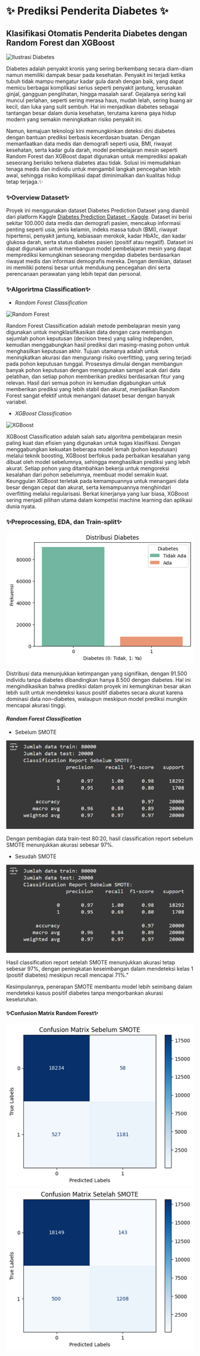 # ✨ Prediksi Penderita Diabetes ✨
## Klasifikasi Otomatis Penderita Diabetes dengan Random Forest dan XGBoost

![Ilustrasi Diabetes](https://scontent.fsub9-1.fna.fbcdn.net/v/t39.30808-6/465067656_9238603872836297_8013902093878392409_n.png?_nc_cat=111&ccb=1-7&_nc_sid=0b6b33&_nc_ohc=omryABp_dPcQ7kNvgEq3XsP&_nc_zt=23&_nc_ht=scontent.fsub9-1.fna&_nc_gid=Aah5DLKnOJmtXSeq-spc8gx&oh=00_AYDuuv0afqybxcQnbEibT0SiLNll7Pl-vhz7VryzZ13shA&oe=676DBF18)

Diabetes adalah penyakit kronis yang sering berkembang secara diam-diam namun memiliki dampak besar pada kesehatan. Penyakit ini terjadi ketika tubuh tidak mampu mengatur kadar gula darah dengan baik, yang dapat memicu berbagai komplikasi serius seperti penyakit jantung, kerusakan ginjal, gangguan penglihatan, hingga masalah saraf. Gejalanya sering kali muncul perlahan, seperti sering merasa haus, mudah lelah, sering buang air kecil, dan luka yang sulit sembuh. Hal ini menjadikan diabetes sebagai tantangan besar dalam dunia kesehatan, terutama karena gaya hidup modern yang semakin meningkatkan risiko penyakit ini.

Namun, kemajuan teknologi kini memungkinkan deteksi dini diabetes dengan bantuan prediksi berbasis kecerdasan buatan. Dengan memanfaatkan data medis dan demografi seperti usia, BMI, riwayat kesehatan, serta kadar gula darah, model pembelajaran mesin seperti Random Forest dan XGBoost dapat digunakan untuk memprediksi apakah seseorang berisiko terkena diabetes atau tidak. Solusi ini memudahkan tenaga medis dan individu untuk mengambil langkah pencegahan lebih awal, sehingga risiko komplikasi dapat diminimalkan dan kualitas hidup tetap terjaga.✨

### ✨Overview Dataset✨
Proyek ini menggunakan dataset Diabetes Prediction Dataset yang diambil dari platform Kaggle [Diabetes Prediction Dataset - Kaggle](https://www.kaggle.com/datasets/iammustafatz/diabetes-prediction-dataset). Dataset ini berisi sekitar 100.000 data medis dan demografi pasien, mencakup informasi penting seperti usia, jenis kelamin, indeks massa tubuh (BMI), riwayat hipertensi, penyakit jantung, kebiasaan merokok, kadar HbA1c, dan kadar glukosa darah, serta status diabetes pasien (positif atau negatif). Dataset ini dapat digunakan untuk membangun model pembelajaran mesin yang dapat memprediksi kemungkinan seseorang mengidap diabetes berdasarkan riwayat medis dan informasi demografis mereka. Dengan demikian, dataset ini memiliki potensi besar untuk mendukung pencegahan dini serta perencanaan perawatan yang lebih tepat dan personal.

### ✨Algorirtma Classification✨
- *Random Forest Classification*
  
![Random Forest](https://miro.medium.com/v2/resize:fit:1100/format:webp/1*ZFuMI_HrI3jt2Wlay73IUQ.png)

Random Forest Classification adalah metode pembelajaran mesin yang digunakan untuk mengklasifikasikan data dengan cara membangun sejumlah pohon keputusan (decision trees) yang saling independen, kemudian menggabungkan hasil prediksi dari masing-masing pohon untuk menghasilkan keputusan akhir. Tujuan utamanya adalah untuk meningkatkan akurasi dan mengurangi risiko overfitting, yang sering terjadi pada pohon keputusan tunggal. Prosesnya dimulai dengan membangun banyak pohon keputusan dengan menggunakan sampel acak dari data pelatihan, dan setiap pohon memberikan prediksi berdasarkan fitur yang relevan. Hasil dari semua pohon ini kemudian digabungkan untuk memberikan prediksi yang lebih stabil dan akurat, menjadikan Random Forest sangat efektif untuk menangani dataset besar dengan banyak variabel.

- *XGBoost Classification*

![XGBoost](https://lh3.googleusercontent.com/4svO7UdzXj-JxFwU-_SyrMWMqxp8Al3pVpQYr5A-nzCDXdEqVL_CHeqbeVVW8Kivsq76q5sozAKwGsQuy5qnk5wVYfqWb5LHxhknBm9DSLBjg0ViSRTVjZ3gFQPwiGxJ8wP2usOH)

XGBoost Classification adalah salah satu algoritma pembelajaran mesin paling kuat dan efisien yang digunakan untuk tugas klasifikasi. Dengan menggabungkan kekuatan beberapa model lemah (pohon keputusan) melalui teknik boosting, XGBoost berfokus pada perbaikan kesalahan yang dibuat oleh model sebelumnya, sehingga menghasilkan prediksi yang lebih akurat. Setiap pohon yang ditambahkan bekerja untuk mengoreksi kesalahan dari pohon sebelumnya, membuat model semakin kuat. Keunggulan XGBoost terletak pada kemampuannya untuk menangani data besar dengan cepat dan akurat, serta kemampuannya menghindari overfitting melalui regularisasi. Berkat kinerjanya yang luar biasa, XGBoost sering menjadi pilihan utama dalam kompetisi machine learning dan aplikasi dunia nyata.

### ✨Preprocessing, EDA, dan Train-split✨

![Perbandingan](assets/images/Perbandingan_Penderita_Diabetes.png)

Distribusi data menunjukkan ketimpangan yang signifikan, dengan 91.500 individu tanpa diabetes dibandingkan hanya 8.500 dengan diabetes. Hal ini mengindikasikan bahwa prediksi dalam proyek ini kemungkinan besar akan lebih sulit untuk mendeteksi kasus positif diabetes secara akurat karena dominasi data non-diabetes, walaupun meskipun model prediksi mungkin mencapai akurasi tinggi.

#### *Random Forest Classification*
- Sebelum SMOTE
  
![RR_SBS](assets/images/Random_Forest_Sebelum_SMOTE.png)

Dengan pembagian data train-test 80:20, hasil classification report sebelum SMOTE menunjukkan akurasi sebesar 97%.

- Sesudah SMOTE
  
![RR_SBS](assets/images/Random_Forest_Sebelum_SMOTE.png)

Hasil classification report setelah SMOTE menunjukkan akurasi tetap sebesar 97%, dengan peningkatan keseimbangan dalam mendeteksi kelas 1 (positif diabetes) meskipun recall mencapai 71%."

Kesimpulannya, penerapan SMOTE membantu model lebih seimbang dalam mendeteksi kasus positif diabetes tanpa mengorbankan akurasi keseluruhan.

#### ✨Confusion Matrix Random Forest✨
![CMRF](assets/images/Confusion_Matrix_Random_Forest_Sebelum_SMOTE.png)
![CMRF](assets/images/Confusion_Matrix_Random_Forest_Sesudah_SMOTE.png)



  
